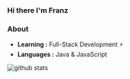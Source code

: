 ### Hi there I'm Franz
### About

-  **Learning :** Full-Stack Development :zap:
-  **Languages :** Java & JavaScript


![github stats](https://github-readme-stats.vercel.app/api?username=ocfranz&show_icons=true)


